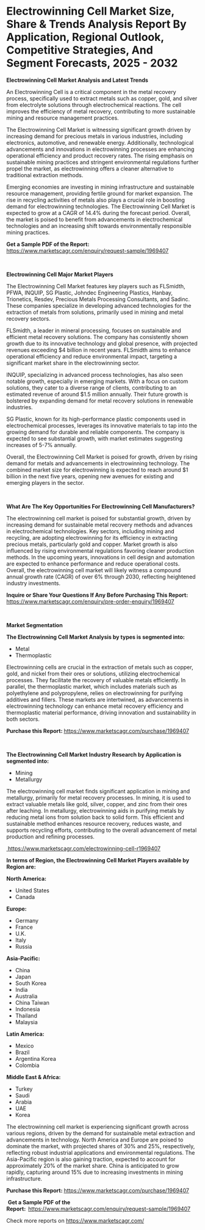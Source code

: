 <p><h1>Electrowinning Cell Market Size, Share & Trends Analysis Report By Application, Regional Outlook, Competitive Strategies, And Segment Forecasts, 2025 - 2032</h1></p><p><strong>Electrowinning Cell Market Analysis and Latest Trends</strong></p>
<p><p>An Electrowinning Cell is a critical component in the metal recovery process, specifically used to extract metals such as copper, gold, and silver from electrolyte solutions through electrochemical reactions. The cell improves the efficiency of metal recovery, contributing to more sustainable mining and resource management practices.</p><p>The Electrowinning Cell Market is witnessing significant growth driven by increasing demand for precious metals in various industries, including electronics, automotive, and renewable energy. Additionally, technological advancements and innovations in electrowinning processes are enhancing operational efficiency and product recovery rates. The rising emphasis on sustainable mining practices and stringent environmental regulations further propel the market, as electrowinning offers a cleaner alternative to traditional extraction methods.</p><p>Emerging economies are investing in mining infrastructure and sustainable resource management, providing fertile ground for market expansion. The rise in recycling activities of metals also plays a crucial role in boosting demand for electrowinning technologies. The Electrowinning Cell Market is expected to grow at a CAGR of 14.4% during the forecast period. Overall, the market is poised to benefit from advancements in electrochemical technologies and an increasing shift towards environmentally responsible mining practices.</p></p>
<p><strong>Get a Sample PDF of the Report:&nbsp;</strong> <a href="https://www.marketscagr.com/enquiry/request-sample/1969407?utm_campaign=2882&utm_medium=2&utm_source=Github&utm_content=ia&utm_term=07042025&utm_id=electrowinning-cell">https://www.marketscagr.com/enquiry/request-sample/1969407</a></p>
<p>&nbsp;</p>
<p><strong>Electrowinning Cell Major Market Players</strong></p>
<p><p>The Electrowinning Cell Market features key players such as FLSmidth, PFWA, INQUIP, SG Plastic, Johndec Engineering Plastics, Hanbay, Trionetics, Resdev, Precious Metals Processing Consultants, and Sadinc. These companies specialize in developing advanced technologies for the extraction of metals from solutions, primarily used in mining and metal recovery sectors.</p><p>FLSmidth, a leader in mineral processing, focuses on sustainable and efficient metal recovery solutions. The company has consistently shown growth due to its innovative technology and global presence, with projected revenues exceeding $4 billion in recent years. FLSmidth aims to enhance operational efficiency and reduce environmental impact, targeting a significant market share in the electrowinning sector.</p><p>INQUIP, specializing in advanced process technologies, has also seen notable growth, especially in emerging markets. With a focus on custom solutions, they cater to a diverse range of clients, contributing to an estimated revenue of around $1.5 million annually. Their future growth is bolstered by expanding demand for metal recovery solutions in renewable industries.</p><p>SG Plastic, known for its high-performance plastic components used in electrochemical processes, leverages its innovative materials to tap into the growing demand for durable and reliable components. The company is expected to see substantial growth, with market estimates suggesting increases of 5-7% annually.</p><p>Overall, the Electrowinning Cell Market is poised for growth, driven by rising demand for metals and advancements in electrowinning technology. The combined market size for electrowinning is expected to reach around $1 billion in the next five years, opening new avenues for existing and emerging players in the sector.</p></p>
<p>&nbsp;</p>
<p><strong>What Are The Key Opportunities For Electrowinning Cell Manufacturers?</strong></p>
<p><p>The electrowinning cell market is poised for substantial growth, driven by increasing demand for sustainable metal recovery methods and advances in electrochemical technologies. Key sectors, including mining and recycling, are adopting electrowinning for its efficiency in extracting precious metals, particularly gold and copper. Market growth is also influenced by rising environmental regulations favoring cleaner production methods. In the upcoming years, innovations in cell design and automation are expected to enhance performance and reduce operational costs. Overall, the electrowinning cell market will likely witness a compound annual growth rate (CAGR) of over 6% through 2030, reflecting heightened industry investments.</p></p>
<p><strong>Inquire or Share Your Questions If Any Before Purchasing This Report:</strong> <a href="https://www.marketscagr.com/enquiry/pre-order-enquiry/1969407?utm_campaign=2882&utm_medium=2&utm_source=Github&utm_content=ia&utm_term=07042025&utm_id=electrowinning-cell">https://www.marketscagr.com/enquiry/pre-order-enquiry/1969407</a></p>
<p>&nbsp;</p>
<p><strong>Market Segmentation</strong></p>
<p><strong>The Electrowinning Cell Market Analysis by types is segmented into:</strong></p>
<p><ul><li>Metal</li><li>Thermoplastic</li></ul></p>
<p><p>Electrowinning cells are crucial in the extraction of metals such as copper, gold, and nickel from their ores or solutions, utilizing electrochemical processes. They facilitate the recovery of valuable metals efficiently. In parallel, the thermoplastic market, which includes materials such as polyethylene and polypropylene, relies on electrowinning for purifying additives and fillers. These markets are intertwined, as advancements in electrowinning technology can enhance metal recovery efficiency and thermoplastic material performance, driving innovation and sustainability in both sectors.</p></p>
<p><strong>Purchase this Report:&nbsp;</strong><a href="https://www.marketscagr.com/purchase/1969407?utm_campaign=2882&utm_medium=2&utm_source=Github&utm_content=ia&utm_term=07042025&utm_id=electrowinning-cell">https://www.marketscagr.com/purchase/1969407</a></p>
<p>&nbsp;</p>
<p><strong>The Electrowinning Cell Market Industry Research by Application is segmented into:</strong></p>
<p><ul><li>Mining</li><li>Metallurgy</li></ul></p>
<p><p>The electrowinning cell market finds significant application in mining and metallurgy, primarily for metal recovery processes. In mining, it is used to extract valuable metals like gold, silver, copper, and zinc from their ores after leaching. In metallurgy, electrowinning aids in purifying metals by reducing metal ions from solution back to solid form. This efficient and sustainable method enhances resource recovery, reduces waste, and supports recycling efforts, contributing to the overall advancement of metal production and refining processes.</p></p>
<p><a href="https://www.marketscagr.com/electrowinning-cell-r1969407?utm_campaign=2882&utm_medium=2&utm_source=Github&utm_content=ia&utm_term=07042025&utm_id=electrowinning-cell">&nbsp;https://www.marketscagr.com/electrowinning-cell-r1969407</a></p>
<p><strong>In terms of Region, the Electrowinning Cell Market Players available by Region are:</strong></p>
<p>
    <p> <strong> North America: </strong>
        <ul>
            <li>United States</li>
            <li>Canada</li>
        </ul>
        </p> 
    <p> <strong> Europe: </strong>
        <ul>
            <li>Germany</li>
            <li>France</li>
            <li>U.K.</li>
            <li>Italy</li>
            <li>Russia</li>
        </ul>
        </p> 
    <p> <strong> Asia-Pacific: </strong>
        <ul>
            <li>China</li>
            <li>Japan</li>
            <li>South Korea</li>
            <li>India</li>
            <li>Australia</li>
            <li>China Taiwan</li>
            <li>Indonesia</li>
            <li>Thailand</li>
            <li>Malaysia</li>
        </ul>
        </p> 
    <p> <strong> Latin America: </strong>
        <ul>
            <li>Mexico</li>
            <li>Brazil</li>
            <li>Argentina Korea</li>
            <li>Colombia</li>
        </ul>
        </p> 
    <p> <strong> Middle East & Africa: </strong>
        <ul>
            <li>Turkey</li>
            <li>Saudi</li>
            <li>Arabia</li>
            <li>UAE</li>
            <li>Korea</li>
        </ul>
    </p>
    </p>
<p><p>The electrowinning cell market is experiencing significant growth across various regions, driven by the demand for sustainable metal extraction and advancements in technology. North America and Europe are poised to dominate the market, with projected shares of 30% and 25%, respectively, reflecting robust industrial applications and environmental regulations. The Asia-Pacific region is also gaining traction, expected to account for approximately 20% of the market share. China is anticipated to grow rapidly, capturing around 15% due to increasing investments in mining infrastructure.</p></p>
<p><strong>Purchase this Report: </strong><a href="https://www.marketscagr.com/purchase/1969407?utm_campaign=2882&utm_medium=2&utm_source=Github&utm_content=ia&utm_term=07042025&utm_id=electrowinning-cell">https://www.marketscagr.com/purchase/1969407</a></p>
<p>&nbsp;<strong>Get a Sample PDF of the Report:&nbsp;&nbsp;</strong><a href="https://www.marketscagr.com/enquiry/request-sample/1969407?utm_campaign=2882&utm_medium=2&utm_source=Github&utm_content=ia&utm_term=07042025&utm_id=electrowinning-cell">https://www.marketscagr.com/enquiry/request-sample/1969407</a></p>
<p><strong></strong></p>
<p>Check more reports on <a href="https://www.marketscagr.com/?utm_campaign=2882&utm_medium=2&utm_source=Github&utm_content=ia&utm_term=07042025&utm_id=electrowinning-cell">https://www.marketscagr.com/</a></p>